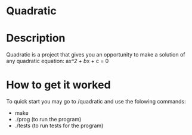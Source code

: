# Quadratic
# Description
Quadratic is a project that gives you an opportunity to make a solution of any quadratic equation: a*x^2 + b*x + c = 0
# How to get it worked
To quick start you may go to /quadratic and use the folowing commands:
  - make 
  - ./prog (to run the program)
  - ./tests (to run tests for the program)
